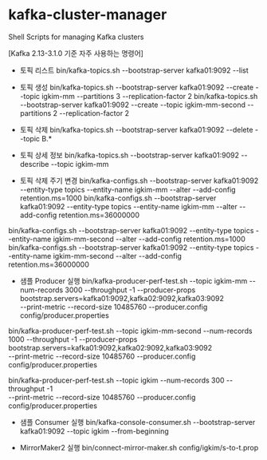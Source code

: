 # kafka-cluster-manager
Shell Scripts for managing Kafka clusters


[Kafka 2.13-3.1.0 기준 자주 사용하는 명령어]

- 토픽 리스트
bin/kafka-topics.sh --bootstrap-server kafka01:9092 --list

- 토픽 생성
bin/kafka-topics.sh --bootstrap-server kafka01:9092 --create --topic igkim-mm --partitions 3 --replication-factor 2
bin/kafka-topics.sh --bootstrap-server kafka01:9092 --create --topic igkim-mm-second --partitions 2 --replication-factor 2

- 토픽 삭제
bin/kafka-topics.sh --bootstrap-server kafka01:9092 --delete --topic B.*

- 토픽 상세 정보
bin/kafka-topics.sh --bootstrap-server kafka01:9092 --describe --topic igkim-mm

- 토픽 삭제 주기 변경
bin/kafka-configs.sh --bootstrap-server kafka01:9092 --entity-type topics --entity-name igkim-mm --alter --add-config retention.ms=1000
bin/kafka-configs.sh --bootstrap-server kafka01:9092 --entity-type topics --entity-name igkim-mm --alter --add-config retention.ms=36000000

bin/kafka-configs.sh --bootstrap-server kafka01:9092 --entity-type topics --entity-name igkim-mm-second --alter --add-config retention.ms=1000
bin/kafka-configs.sh --bootstrap-server kafka01:9092 --entity-type topics --entity-name igkim-mm-second --alter --add-config retention.ms=36000000

- 샘플 Producer 실행
bin/kafka-producer-perf-test.sh --topic igkim-mm --num-records 3000 --throughput -1 --producer-props bootstrap.servers=kafka01:9092,kafka02:9092,kafka03:9092 \
 --print-metric --record-size 10485760 --producer.config config/producer.properties

bin/kafka-producer-perf-test.sh --topic igkim-mm-second --num-records 1000 --throughput -1 --producer-props bootstrap.servers=kafka01:9092,kafka02:9092,kafka03:9092 \
 --print-metric --record-size 10485760 --producer.config config/producer.properties

bin/kafka-producer-perf-test.sh --topic igkim --num-records 300 --throughput -1 \
 --print-metric --record-size 10485760 --producer.config config/producer.properties

- 샘플 Consumer 실행
bin/kafka-console-consumer.sh --bootstrap-server kafka01:9092 --topic igkim --from-beginning

- MirrorMaker2 실행
bin/connect-mirror-maker.sh config/igkim/s-to-t.prop
